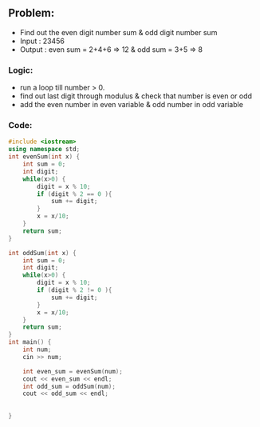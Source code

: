 ## Problem:
* Find out the even digit number sum & odd digit number sum
* Input : 23456
* Output : even sum = 2+4+6 => 12 & odd sum = 3+5 => 8

### Logic:
* run a loop till number > 0.
* find out last digit through modulus & check that number is even or odd
* add the even number in even variable & odd number in odd variable

### Code:
```cpp
#include <iostream>
using namespace std;
int evenSum(int x) {
	int sum = 0;
	int digit;
	while(x>0) {
		digit = x % 10;
		if (digit % 2 == 0 ){
			sum += digit;
		}
		x = x/10;
	}
	return sum;
}

int oddSum(int x) {
	int sum = 0;
	int digit;
	while(x>0) {
		digit = x % 10;
		if (digit % 2 != 0 ){
			sum += digit;
		}
		x = x/10;
	}
	return sum;
}
int main() {
	int num;
	cin >> num;

	int even_sum = evenSum(num);
	cout << even_sum << endl;
	int odd_sum = oddSum(num);
	cout << odd_sum << endl;
	
	
}
```     
